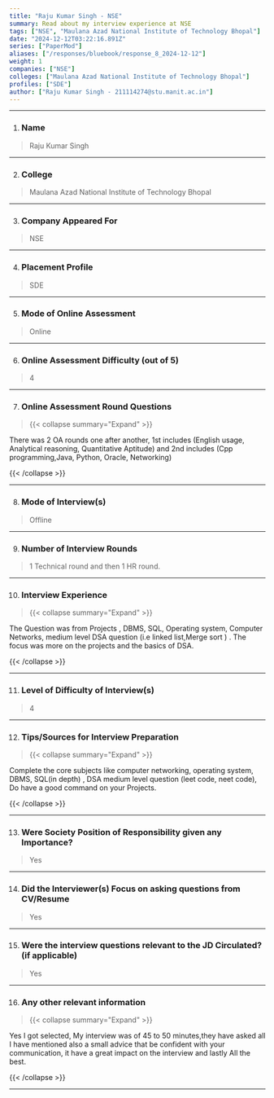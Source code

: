 ```yaml
---
title: "Raju Kumar Singh - NSE"
summary: Read about my interview experience at NSE
tags: ["NSE", "Maulana Azad National Institute of Technology Bhopal"]
date: "2024-12-12T03:22:16.891Z"
series: ["PaperMod"]
aliases: ["/responses/bluebook/response_8_2024-12-12"]
weight: 1
companies: ["NSE"]
colleges: ["Maulana Azad National Institute of Technology Bhopal"]
profiles: ["SDE"]
author: ["Raju Kumar Singh - 211114274@stu.manit.ac.in"]
---
```

---
1. ### Name

> Raju Kumar Singh 

---

2. ### College

> Maulana Azad National Institute of Technology Bhopal 

---

3. ### Company Appeared For

> NSE

---

4. ### Placement Profile

> SDE

---

5. ### Mode of Online Assessment

> Online

---

6. ### Online Assessment Difficulty (out of 5)

> 4

---

7. ### Online Assessment Round Questions

> {{< collapse summary="Expand" >}}

There was 2 OA rounds one after another, 1st includes (English usage, Analytical reasoning, Quantitative Aptitude) and 2nd includes (Cpp programming,Java, Python, Oracle, Networking)

{{< /collapse >}}

---

8. ### Mode of Interview(s)

> Offline

---

9. ### Number of Interview Rounds

> 1 Technical round and then 1 HR round.

---

10. ### Interview Experience

> {{< collapse summary="Expand" >}}

The Question was from Projects , DBMS, SQL, Operating system, Computer Networks, medium level DSA question (i.e linked list,Merge sort ) . The focus was more on the projects and the basics of DSA. 

{{< /collapse >}}

---

11. ### Level of Difficulty of Interview(s)

> 4

---

12. ### Tips/Sources for Interview Preparation

> {{< collapse summary="Expand" >}}

Complete the core subjects like computer networking, operating system, DBMS, SQL(in depth) , DSA medium level question (leet code, neet code), Do have a good command on your Projects.

{{< /collapse >}}

---

13. ### Were Society Position of Responsibility given any Importance?

> Yes

---

14. ### Did the Interviewer(s) Focus on asking questions from CV/Resume

> Yes

---

15. ### Were the interview questions relevant to the JD Circulated? (if applicable)

> Yes

---

16. ### Any other relevant information

> {{< collapse summary="Expand" >}}

Yes I got selected,
My interview was of 45 to 50 minutes,they have asked all I have mentioned also a small advice that be confident with your communication, it have a great impact on the interview and lastly All  the best.

{{< /collapse >}}

---

